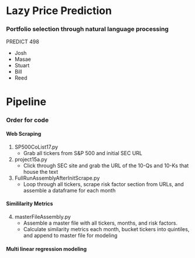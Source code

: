 # Lazy Price Prediction
### Portfolio selection through natural language processing

PREDICT 498

* Josh 
* Masae
* Stuart
* Bill
* Reed


# Pipeline

### Order for code

#### Web Scraping
1. SP500CoList17.py
   * Grab all tickers from S&P 500 and initial SEC URL
2. project15a.py
   * Click through SEC site and grab the URL of the 10-Qs and 10-Ks that house the text
3. FullRunAssemblyAfterInitScrape.py
   * Loop through all tickers, scrape risk factor section from URLs, and assemble a dataframe for each month

#### Simililarity Metrics
4. masterFileAssembly.py
   * Assemble a master file with all tickers, months, and risk factors.
   * Calculate similarity metrics each month, bucket tickers into quintiles, and append to master file for modeling

#### Multi linear regression modeling


